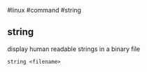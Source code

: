 #linux #command #string
## string
display human readable strings in a binary file

`string <filename>`